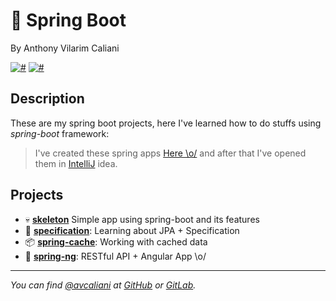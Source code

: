 # 🍃 Spring Boot
By Anthony Vilarim Caliani

[![#](https://img.shields.io/badge/licence-MIT-blue.svg)](#) [![#](https://img.shields.io/badge/java-1.8_and_11-red.svg)](#) 

## Description
These are my spring boot projects, here I've learned how to do stuffs using _spring-boot_ framework:

> I've created these spring apps [Here \o/](https://start.spring.io/) and after that I've opened them in [IntelliJ](https://www.jetbrains.com/idea/download/) idea.

## Projects

- 💀 **[skeleton](skeleton/README.md)** Simple app using spring-boot and its features
- 🔎 **[specification](specification/README.md)**: Learning about JPA + Specification
- 📦 **[spring-cache](spring-cache/README.md)**: Working with cached data
- 🎈 **[spring-ng](spring-ng/README.md)**: RESTful API + Angular App \o/

---

_You can find [@avcaliani](#) at [GitHub](https://github.com/avcaliani) or [GitLab](https://gitlab.com/avcaliani)._
